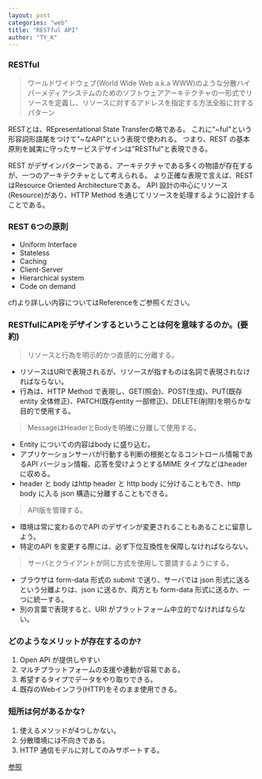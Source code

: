 ```yaml
---
layout: post
categories: "web"
title: "RESTful API"
author: "TY_K"
---
```



### RESTful

> ワールドワイドウェブ(World Wide Web a.k.a WWW)のような分散ハイパーメディアシステムのためのソフトウェアアーキテクチャの一形式でリソースを定義し、リソースに対するアドレスを指定する方法全般に対するパターン

RESTとは、REpresentational State Transferの略である。 これに"~ful"という形容詞形語尾をつけて"~なAPI"という表現で使われる。 つまり、REST の基本原則を誠実に守ったサービスデザインは"RESTful"と表現できる。

REST がデザインパターンである、アーキテクチャである多くの物語が存在するが、一つのアーキテクチャとして考えられる。 より正確な表現で言えば、RESTはResource Oriented Architectureである。 API 設計の中心にリソース(Resource)があり、HTTP Method を通じてリソースを処理するように設計することである。

### REST 6つの原則

* Uniform Interface
* Stateless
* Caching
* Client-Server
* Hierarchical system
* Code on demand

cf)より詳しい内容についてはReferenceをご参照ください。

### RESTfulにAPIをデザインするということは何を意味するのか。(要約)

> リソースと行為を明示的かつ直感的に分離する。

* リソースはURIで表現されるが、リソースが指すものは名詞で表現されなければならない。
* 行為は、HTTP Method で表現し、GET(照会)、POST(生成)、PUT(既存entity 全体修正)、PATCH(既存entity 一部修正)、DELETE(削除)を明らかな目的で使用する。

> MessageはHeaderとBodyを明確に分離して使用する。

* Entity についての内容はbody に盛り込む。
* アプリケーションサーバが行動する判断の根拠となるコントロール情報であるAPI バージョン情報、応答を受けようとするMIME タイプなどはheader に収める。
* header と body はhttp header と http body に分けることもでき、http body に入る json 構造に分離することもできる。

> API版を管理する。

* 環境は常に変わるのでAPI のデザインが変更されることもあることに留意しよう。
* 特定のAPI を変更する際には、必ず下位互換性を保障しなければならない。

> サーバとクライアントが同じ方式を使用して要請するようにする。

* ブラウザは form-data 形式の submit で送り、サーバでは json 形式に送るという分離よりは、json に送るか、両方とも form-data 形式に送るか、一つに統一する。
* 別の言葉で表現すると、URI がプラットフォーム中立的でなければならない。

### どのようなメリットが存在するのか?
1. Open API が提供しやすい
2. マルチプラットフォームの支援や連動が容易である。
3. 希望するタイプでデータをやり取りできる。
4. 既存のWebインフラ(HTTP)をそのまま使用できる。

### 短所は何があるかな?
1. 使えるメソッドが4つしかない。
2. 分散環境には不向きである。
3. HTTP 通信モデルに対してのみサポートする。

[参照][RESTful]

[RESTful]: https://github.com/JaeYeopHan/Interview_Question_for_Beginner/tree/master/Development_common_sense#restful-api "RESTful"